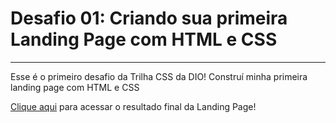 # Desafio 01: Criando sua primeira Landing Page com HTML e CSS
<hr>
<p>Esse é o primeiro desafio da Trilha CSS da DIO! Construí minha primeira landing page com HTML e CSS</p>
<p><a href="https://desafio-trilha-css.vercel.app/">Clique aqui</a> para acessar o resultado final da Landing Page!</p>

